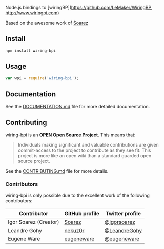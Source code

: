Node.js bindings to [wiringBP](https://github.com/LeMaker/WiringBP, http://www.wiringpi.com)

Based on the awesome work of [Soarez](https://github.com/Soarez/node-wiring-pi)

## Install

```
npm install wiring-bpi
```

## Usage

```javascript
var wpi = require('wiring-bpi');
```
## Documentation

See the [DOCUMENTATION.md](https://github.com/4ib3r/wiring-bpi/blob/master/DOCUMENTATION.md) file for more detailed documentation.

## Contributing

wiring-bpi is an [**OPEN Open Source Project**](http://openopensource.org/). This means that:

> Individuals making significant and valuable contributions are given commit-access to the project to contribute as they see fit. This project is more like an open wiki than a standard guarded open source project.

See the [CONTRIBUTING.md](https://github.com/eugeneware/wiring-bpi/blob/master/CONTRIBUTING.md) file for more details.

### Contributors

wiring-bpi is only possible due to the excellent work of the following contributors:

Contributor | GitHub profile | Twitter profile |
--- | --- | ---
Igor Soarez (Creator) | [Soarez](https://github.com/Soarez) | [@igorsoarez](https://twitter.com/igorsoarez)
Leandre Gohy | [nekuz0r](https://github.com/nekuz0r) | [@LeandreGohy](http://twitter.com/LeandreGohy)
Eugene Ware | [eugeneware](https://github.com/eugeneware) | [@eugeneware](http://twitter.com/eugeneware)
